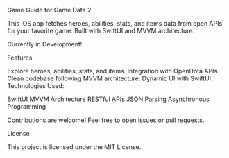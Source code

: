 Game Guide for Game Data 2

This iOS app fetches heroes, abilities, stats, and items data from open APIs for your favorite game. Built with SwiftUI and MVVM architecture.

Currently in Development!

Features

Explore heroes, abilities, stats, and items.
Integration with OpenDota APIs.
Clean codebase following MVVM architecture.
Dynamic UI with SwiftUI.
Technologies Used:

SwiftUI
MVVM Architecture
RESTful APIs
JSON Parsing
Asynchronous Programming

Contributions are welcome! Feel free to open issues or pull requests.

License

This project is licensed under the MIT License.

